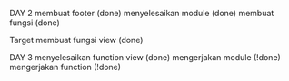 DAY 2
membuat footer (done)
menyelesaikan module (done)
membuat fungsi (done)

Target membuat fungsi view (done)

DAY 3
menyelesaikan function view (done)
mengerjakan module (!done)
mengerjakan function (!done)
